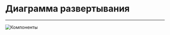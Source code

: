 # Диаграмма развертывания
---

![Компоненты](https://raw.githubusercontent.com/y-harkavik/InTouch/master/Documents/Diagrams/Deployment/Images/DeploymentDiagram.jpg)


